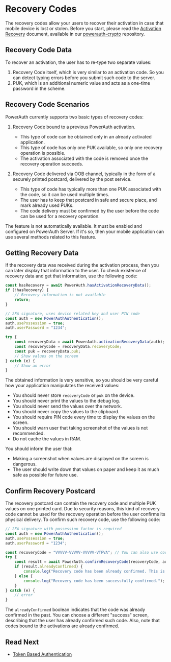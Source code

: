 # Recovery Codes

The recovery codes allow your users to recover their activation in case that mobile device is lost or stolen. Before you start, please read the [Activation Recovery](https://github.com/wultra/powerauth-crypto/blob/develop/docs/Activation-Recovery.md) document, available in our [powerauth-crypto](https://github.com/wultra/powerauth-crypto) repository.

## Recovery Code Data

To recover an activation, the user has to re-type two separate values:

1. Recovery Code itself, which is very similar to an activation code. So you can detect typing errors before you submit such code to the server.
1. PUK, which is an additional numeric value and acts as a one-time password in the scheme.

## Recovery Code Scenarios

PowerAuth currently supports two basic types of recovery codes:

1. Recovery Code bound to a previous PowerAuth activation.
   - This type of code can be obtained only in an already activated application.
   - This type of code has only one PUK available, so only one recovery operation is possible.
   - The activation associated with the code is removed once the recovery operation succeeds.

2. Recovery Code delivered via OOB channel, typically in the form of a securely printed postcard, delivered by the post service.
   - This type of code has typically more than one PUK associated with the code, so it can be used multiple times.
   - The user has to keep that postcard in safe and secure place, and mark already used PUKs.
   - The code delivery must be confirmed by the user before the code can be used for a recovery operation.

The feature is not automatically available. It must be enabled and configured on PowerAuth Server. If it's so, then your mobile application can use several methods related to this feature.

## Getting Recovery Data

If the recovery data was received during the activation process, then you can later display that information to the user. To check existence of recovery data and get that information, use the following code:

```javascript
const hasRecovery = await PowerAuth.hasActivationRecoveryData();
if (!hasRecovery) {
    // Recovery information is not available
    return;
}

// 2FA signature, uses device related key and user PIN code
const auth = new PowerAuthAuthentication();
auth.usePossession = true;
auth.userPassword = "1234";

try {
    const recoveryData = await PowerAuth.activationRecoveryData(auth);
    const recoveryCode = recoveryData.recoveryCode;
    const puk = recoveryData.puk;
    // Show values on the screen
} catch (e) {
    // Show an error
}
```

<!-- begin box warning -->
The obtained information is very sensitive, so you should be very careful how your application manipulates the received values:

- You should never store `recoveryCode` or `puk` on the device.
- You should never print the values to the debug log.
- You should never send the values over the network.
- You should never copy the values to the clipboard.
- You should require PIN code every time to display the values on the screen.
- You should warn user that taking screenshot of the values is not recommended.
- Do not cache the values in RAM.

You should inform the user that:

- Making a screenshot when values are displayed on the screen is dangerous.
- The user should write down that values on paper and keep it as much safe as possible for future use.
<!-- end -->


## Confirm Recovery Postcard

The recovery postcard can contain the recovery code and multiple PUK values on one printed card. Due to security reasons, this kind of recovery code cannot be used for the recovery operation before the user confirms its physical delivery. To confirm such recovery code, use the following code:

```javascript
// 2FA signature with possession factor is required
const auth = new PowerAuthAuthentication();
auth.usePossession = true;
auth.userPassword = "1234";

const recoveryCode = "VVVVV-VVVVV-VVVVV-VTFVA"; // You can also use code scanned from QR
try {
    const result = await PowerAuth.confirmRecoveryCode(recoveryCode, auth);
    if (result.alreadyConfirmed) {
        console.log("Recovery code has been already confirmed. This is not an error, just information.");
    } else {
        console.log("Recovery code has been successfully confirmed.");
    }
} catch (e) {
    // error
}
```

The `alreadyConfirmed` boolean indicates that the code was already confirmed in the past. You can choose a different "success" screen, describing that the user has already confirmed such code. Also, note that codes bound to the activations are already confirmed.

## Read Next

- [Token Based Authentication](Token-Based-Authentication.md)
